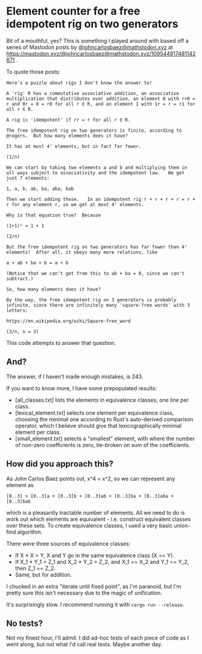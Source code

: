 # Element counter for a free idempotent rig on two generators

Bit of a mouthful, yes? This is something I played around with based
off a series of Mastodon posts by @johncarlosbaez@mathstodon.xyz at
https://mastodon.xyz/@johncarlosbaez@mathstodon.xyz/109544917481142671 .

To quote those posts:

```
Here's a puzzle about rigs I don't know the answer to!

A 'rig' R has a commutative associative addition, an associative multiplication that distributes over addition, an element 0 with r+0 = r and 0r = 0 = r0 for all r ∈ R, and an element 1 with 1r = r = r1 for all r ∈ R.

A rig is 'idempotent' if rr = r for all r ∈ R.

The free idempotent rig on two generators is finite, according to @rogers.  But how many elements does it have?

It has at most 4⁷ elements, but in fact far fewer.

(1/n)
```

```
We can start by taking two elements a and b and multiplying them in all ways subject to associativity and the idempotent law.   We get just 7 elements:

1, a, b, ab, ba, aba, bab

Then we start adding these.   In an idempotent rig r + r + r + r = r + r for any element r, so we get at most 4⁷ elements.

Why is that equation true?  Because 

(1+1)² = 1 + 1

(2/n)
```

```
But the free idempotent rig on two generators has far fewer than 4⁷ elements!  After all, it obeys many more relations, like 

a + ab + ba + b = a + b

(Notice that we can't get from this to ab + ba = 0, since we can't subtract.)

So, how many elements does it have?

By the way, the free idempotent rig on 3 generators is probably infinite, since there are infinitely many 'square-free words' with 3 letters:

https://en.wikipedia.org/wiki/Square-free_word

(3/n, n = 3)
```

This code attempts to answer that question.

## And?

The answer, if I haven't made enough mistakes, is 243.

If you want to know more, I have some prepopulated results:

 * [all_classes.txt] lists the elements in equivalence classes, one
   line per class.
 * [lexical_element.txt] selects one element per equivalence class,
   choosing the minimal one according to Rust's auto-derived
   comparison operator, which I believe should give that
   lexicographically minimal element per class.
 * [small_element.txt] selects a "smallest" element, with where the
   number of non-zero coefficients is zero, tie-broken on sum of the
   coefficients.
 
## How did you approach this?

As John Carlos Baez points out, x^4 = x^2, so we can represent any element as

```
[0..3] + [0..3]a + [0..3]b + [0..3]ab + [0..3]ba + [0..3]aba + [0..3]bab
```

which is a pleasantly tractable number of elements. All we need to do
is work out which elements are equivalent - i.e. construct equivalent
classes over these sets. To create equivalence classes, I used a very
basic union-find algorithm.

There were three sources of equivalence classes:

 * If X * X = Y, X and Y go in the same equivalence class (X == Y).
 * If X_1 * Y_1 = Z_1 and X_2 * Y_2 = Z_2, and X_1 == X_2 and Y_1 ==
   Y_2, then Z_1 == Z_2.
 * Same, but for addition.

I chucked in an extra "iterate until fixed point", as I'm paranoid,
but I'm pretty sure this isn't necessary due to the magic of
unification.

It's surprisingly slow. I recommend running it with `cargo run
--release`.

## No tests?

Not my finest hour, I'll admit. I did ad-hoc tests of each piece of
code as I went along, but not what I'd call real tests. Maybe another
day.
